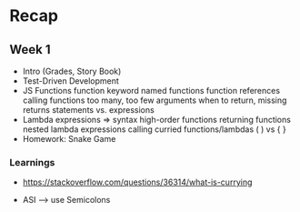 # Recap

## Week 1

- Intro (Grades, Story Book)
- Test-Driven Development
- JS Functions
    function keyword
    named functions
    function references
    calling functions
    too many, too few arguments
    when to return, missing returns
    statements vs. expressions
- Lambda expressions
    => syntax
    high-order functions
    returning functions
    nested lambda expressions
    calling curried functions/lambdas
    ( ) vs { }
- Homework: Snake Game

### Learnings
- https://stackoverflow.com/questions/36314/what-is-currying



- ASI --> use Semicolons
